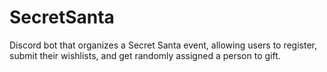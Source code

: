# SecretSanta
Discord bot that organizes a Secret Santa event, allowing users to register, submit their wishlists, and get randomly assigned a person to gift.
